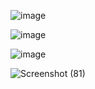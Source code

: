 ![image](https://github.com/zamronionyy/Semester4/assets/146084635/e1f4b013-8afe-4e5a-acac-4e92c4a79884)


![image](https://github.com/zamronionyy/Semester4/assets/146084635/d651cb82-059a-4746-9dfe-0165c114a178)



![image](https://github.com/zamronionyy/Semester4/assets/146084635/22a64c02-0a63-44d1-93bc-2706b6c1353b)

![Screenshot (81)](https://github.com/zamronionyy/Semester4/assets/146084635/0c3b59dd-7c48-451f-b795-6120ef901d5b)



